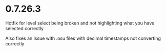 0.7.26.3
====

Hotfix for level select being broken and not highlighting what you have selected correctly

Also fixes an issue with .osu files with decimal timestamps not converting correctly

